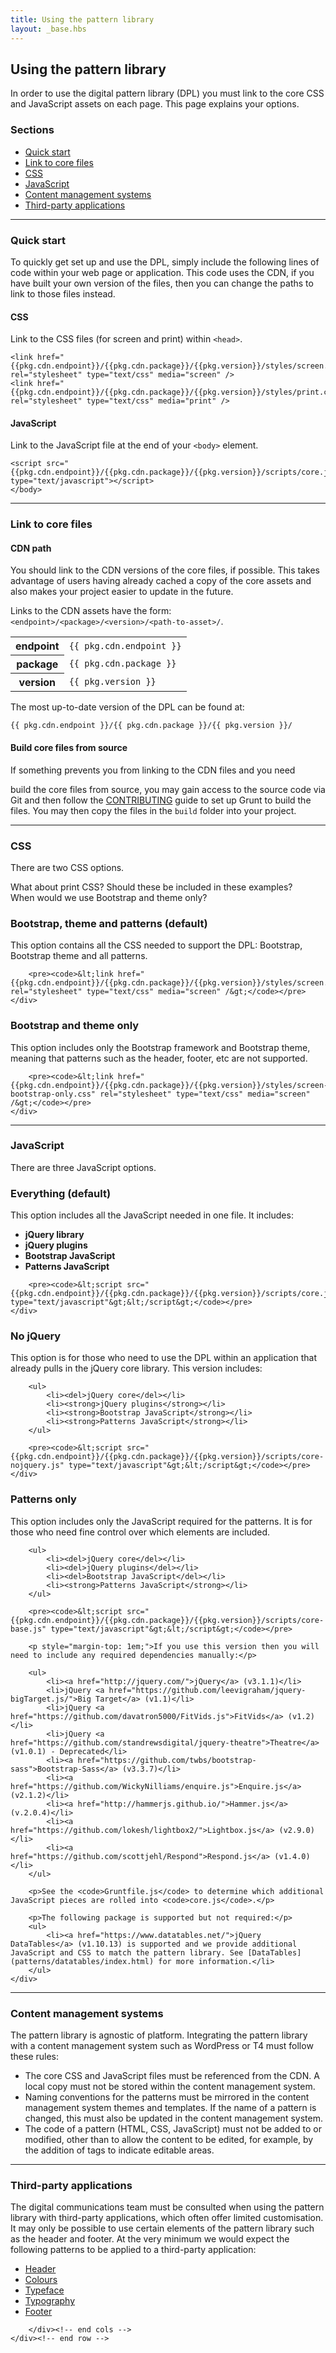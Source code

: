 ```yaml
---
title: Using the pattern library
layout: _base.hbs
---
```


<div class="container">
    <div class="row">
        <div class="col-md-12 col-sm-12">

<h2>Using the pattern library</h2>

<p>In order to use the digital pattern library (DPL) you must link to the core CSS and JavaScript assets on each page. This page explains your options.</p>

<h3>Sections</h3>
<ul class="list-inline dpl-only">
    <li><a href="#quick-start" class="btn btn-primary">Quick start</a></li>
    <li><a href="#core" class="btn btn-primary">Link to core files</a></li>
    <li><a href="#css" class="btn btn-primary">CSS</a></li>
    <li><a href="#js" class="btn btn-primary">JavaScript</a></li>
    <li><a href="#cms" class="btn btn-primary">Content management systems</a></li>
    <li><a href="#third-party" class="btn btn-primary">Third-party applications</a></li>
</ul>

<hr>

<h3 id="quick-start">Quick start</h3>
<p>To quickly get set up and use the DPL, simply include the following lines of code within your web page or application. This code uses the CDN, if you have built your own version of the files, then you can change the paths to link to those files instead.</p>

<h4>CSS</h4>
<p>Link to the CSS files (for screen and print) within <code>&lt;head&gt;</code>.</p>

<pre><code>&lt;link href="{{pkg.cdn.endpoint}}/{{pkg.cdn.package}}/{{pkg.version}}/styles/screen.css" rel="stylesheet" type="text/css" media="screen" /&gt;
&lt;link href="{{pkg.cdn.endpoint}}/{{pkg.cdn.package}}/{{pkg.version}}/styles/print.css" rel="stylesheet" type="text/css" media="print" /&gt;
</code></pre>

<h4>JavaScript</h4>
<p>Link to the JavaScript file at the end of your <code>&lt;body&gt;</code> element.</p>

<pre><code>&lt;script src="{{pkg.cdn.endpoint}}/{{pkg.cdn.package}}/{{pkg.version}}/scripts/core.js" type="text/javascript"&gt;&lt;/script&gt;
&lt;/body&gt;</code></pre>

<hr>
<h3 id="core">Link to core files</h3>

<h4>CDN path</h4>
<p>You should link to the CDN versions of the core files, if possible. This takes advantage of users having already cached a copy of the core assets and also makes your project easier to update in the future.</p>

<p>Links to the CDN assets have the form: <code>&lt;endpoint&gt;/&lt;package&gt;/&lt;version&gt;/&lt;path-to-asset&gt;/</code>.</p>

<table style="margin-bottom: 1em;">
    <tr><th>endpoint</th><td><code>{{ pkg.cdn.endpoint }}</code></td></tr>
    <tr><th>package</th><td><code>{{ pkg.cdn.package }}</code></td></tr>
    <tr><th>version</th><td><code>{{ pkg.version }}</code></td></tr>
</table>

<p>The most up-to-date version of the DPL can be found at:</p>

<pre><code class="pattern-source html">{{ pkg.cdn.endpoint }}/{{ pkg.cdn.package }}/{{ pkg.version }}/</code></pre>

<h4>Build core files from source</h4>
<p>If something prevents you from linking to the CDN files and you need 

build the core files from source, you may gain access to the source code via Git and then follow the <a href="https://github.com/standrewsdigital/digital-pattern-library/blob/master/CONTRIBUTING.md">CONTRIBUTING</a> guide to set up Grunt to build the files. You may then copy the files in the `build` folder into your project.</p>

<hr>
<h3 id="css">CSS</h3>
<p>There are two CSS options.</p>

<div class="alert alert-danger" role="alert">What about print CSS? Should these be included in these examples?</div>
<div class="alert alert-danger" role="alert">When would we use Bootstrap and theme only?</div>

<!-- Begin pattern: accordion //-->
<div class="accordion">
    <h3>Bootstrap, theme and patterns (default)</h3>
    <div>
        <p>This option contains all the CSS needed to support the DPL: Bootstrap, Bootstrap theme and all patterns.</p>

        <pre><code>&lt;link href="{{pkg.cdn.endpoint}}/{{pkg.cdn.package}}/{{pkg.version}}/styles/screen.css" rel="stylesheet" type="text/css" media="screen" /&gt;</code></pre>
    </div>
</div>
<!-- End pattern: accordion //-->

<!-- Begin pattern: accordion //-->
<div class="accordion">
    <h3>Bootstrap and theme only</h3>
    <div>
        <p>This option includes only the Bootstrap framework and Bootstrap theme, meaning that patterns such as the header, footer, etc are not supported.</p>
        
        <pre><code>&lt;link href="{{pkg.cdn.endpoint}}/{{pkg.cdn.package}}/{{pkg.version}}/styles/screen-bootstrap-only.css" rel="stylesheet" type="text/css" media="screen" /&gt;</code></pre>
    </div>
</div>
<!-- End pattern: accordion //-->

<hr>
<h3 id="js">JavaScript</h3>
<p>There are three JavaScript options.</p>

<!-- Begin pattern: accordion //-->
<div class="accordion">
    <h3>Everything (default)</h3>
    <div>
        <p>This option includes all the JavaScript needed in one file. It includes:</p>
        <ul>
            <li><strong>jQuery library</strong></li>
            <li><strong>jQuery plugins</strong></li>
            <li><strong>Bootstrap JavaScript</strong></li>
            <li><strong>Patterns JavaScript</strong></li>
        </ul>

        <pre><code>&lt;script src="{{pkg.cdn.endpoint}}/{{pkg.cdn.package}}/{{pkg.version}}/scripts/core.js" type="text/javascript"&gt;&lt;/script&gt;</code></pre>
    </div>
</div>
<!-- End pattern: accordion //-->

<!-- Begin pattern: accordion //-->
<div class="accordion">
    <h3>No jQuery</h3>
    <div>
        <p>This option is for those who need to use the DPL within an application that already pulls in the jQuery core library. This version includes:</p>

        <ul>
            <li><del>jQuery core</del></li>
            <li><strong>jQuery plugins</strong></li>
            <li><strong>Bootstrap JavaScript</strong></li>
            <li><strong>Patterns JavaScript</strong></li>
        </ul>        

        <pre><code>&lt;script src="{{pkg.cdn.endpoint}}/{{pkg.cdn.package}}/{{pkg.version}}/scripts/core-nojquery.js" type="text/javascript"&gt;&lt;/script&gt;</code></pre>
    </div>
</div>
<!-- End pattern: accordion //-->

<!-- Begin pattern: accordion //-->
<div class="accordion">
    <h3>Patterns only</h3>
    <div>
        <p>This option includes only the JavaScript required for the patterns. It is for those who need fine control over which elements are included.</p>

        <ul>
            <li><del>jQuery core</del></li>
            <li><del>jQuery plugins</del></li>
            <li><del>Bootstrap JavaScript</del></li>
            <li><strong>Patterns JavaScript</strong></li>
        </ul>   

        <pre><code>&lt;script src="{{pkg.cdn.endpoint}}/{{pkg.cdn.package}}/{{pkg.version}}/scripts/core-base.js" type="text/javascript"&gt;&lt;/script&gt;</code></pre>

        <p style="margin-top: 1em;">If you use this version then you will need to include any required dependencies manually:</p>

        <ul>
            <li><a href="http://jquery.com/">jQuery</a> (v3.1.1)</li>
            <li>jQuery <a href="https://github.com/leevigraham/jquery-bigTarget.js/">Big Target</a> (v1.1)</li>
            <li>jQuery <a href="https://github.com/davatron5000/FitVids.js">FitVids</a> (v1.2)</li>
            <li>jQuery <a href="https://github.com/standrewsdigital/jquery-theatre">Theatre</a> (v1.0.1) - Deprecated</li>
            <li><a href="https://github.com/twbs/bootstrap-sass">Bootstrap-Sass</a> (v3.3.7)</li>
            <li><a href="https://github.com/WickyNilliams/enquire.js">Enquire.js</a> (v2.1.2)</li>
            <li><a href="http://hammerjs.github.io/">Hammer.js</a> (v.2.0.4)</li>
            <li><a href="https://github.com/lokesh/lightbox2/">Lightbox.js</a> (v2.9.0)</li>
            <li><a href="https://github.com/scottjehl/Respond">Respond.js</a> (v1.4.0)</li>
        </ul>

        <p>See the <code>Gruntfile.js</code> to determine which additional JavaScript pieces are rolled into <code>core.js</code>.</p>

        <p>The following package is supported but not required:</p>
        <ul>
            <li><a href="https://www.datatables.net/">jQuery DataTables</a> (v1.10.13) is supported and we provide additional JavaScript and CSS to match the pattern library. See [DataTables](patterns/datatables/index.html) for more information.</li>
        </ul>
    </div>
</div>
<!-- End pattern: accordion //-->

<hr>
<h3 id="cms">Content management systems</h3>

<p>The pattern library is agnostic of platform. Integrating the pattern library with a content management system such as WordPress or T4 must follow these rules:</p>

<ul>
    <li>The core CSS and JavaScript files must be referenced from the CDN. A local copy must not be stored within the content management system.</li>
    <li>Naming conventions for the patterns must be mirrored in the content management system themes and templates. If the name of a pattern is changed, this must also be updated in the content management system.</li>
    <li>The code of a pattern (HTML, CSS, JavaScript) must not be added to or modified, other than to allow the content to be edited, for example, by the addition of tags to indicate editable areas.</li>
</ul>

<hr>
<h3 id="third-party">Third-party applications</h3>
<p>The digital communications team must be consulted when using the pattern library with third-party applications, which often offer limited customisation. It may only be possible to use certain elements of the pattern library such as the header and footer. At the very minimum we would expect the following patterns to be applied to a third-party application:</p>
<ul>
    <li><a href="patterns/header/index.html">Header</a></li>
    <li><a href="colours.html">Colours</a></li>
    <li><a href="patterns/typeface/index.html">Typeface</a></li>
    <li><a href="patterns/typography/index.html">Typography</a></li>
    <li><a href="patterns/footer/index.html">Footer</a></li>
</ul>

<!-- END -->
        </div><!-- end cols -->
    </div><!-- end row -->
</div><!-- end container -->